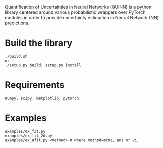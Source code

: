 Quantification of Uncertainties in Neural Networks (QUiNN) is a python library centered around various probabilistic wrappers over PyTorch modules in order to provide uncertainty estimation in Neural Network (NN) predictions.

# Build the library
	./build.sh 
	or 
	./setup.py build; setup.py install

# Requirements
	numpy, scipy, matplotlib, pytorch

# Examples
	examples/ex_fit.py
	examples/ex_fit_2d.py
	examples/ex_ufit.py <method> # where method=mcmc, ens or vi.


